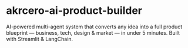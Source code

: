 # akrcero-ai-product-builder
AI-powered multi-agent system that converts any idea into a full product blueprint — business, tech, design &amp; market — in under 5 minutes. Built with Streamlit &amp; LangChain.
